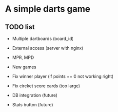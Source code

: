 # A simple darts game

## TODO list

- Multiple dartboards (board_id)
- External access (server with nginx)
- MPR, MPD
- New games
- Fix winner player (if points == 0 not working right)
- Fix circket score cards (too large)

- DB integration (future)
- Stats button (future)